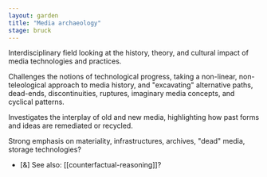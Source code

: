 ```yaml
---  
layout: garden
title: "Media archaeology"
stage: bruck
---
```


Interdisciplinary field looking at the history, theory, and cultural impact of media technologies and practices.

Challenges the notions of technological progress, taking a non-linear, non-teleological approach to media history, and "excavating" alternative paths, dead-ends, discontinuities, ruptures, imaginary media concepts, and cyclical patterns.

Investigates the interplay of old and new media, highlighting how past forms and ideas are remediated or recycled.

Strong emphasis on materiality, infrastructures, archives, "dead" media, storage technologies?

- [&] See also: [[counterfactual-reasoning]]?